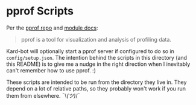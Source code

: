 # pprof Scripts

Per the [pprof repo](https://github.com/google/pprof) and [module docs](https://pkg.go.dev/net/http/pprof):

> pprof is a tool for visualization and analysis of profiling data.

Kard-bot will optionally start a pprof server if configured to do so in `config/setup.json`.
The intention behind the scripts in this directory (and this README) is to give me a nudge in
the right direction when I inevitably can't remember how to use pprof. :)

These scripts are intended to be run from the directory they live in. They depend on a lot of relative paths,
so they probably won't work if you run them from elsewhere. ¯\\_(ツ)_/¯
